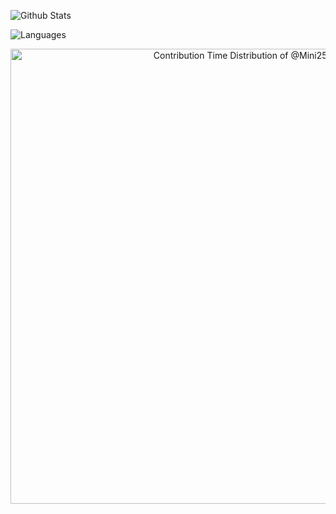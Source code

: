 ![Github Stats](https://github-readme-stats.vercel.app/api?username=Mini256&show_icons=true)

![Languages](https://github-readme-stats.vercel.app/api/top-langs/?layout=compact&username=Mini256&show_icons=true)

<!--
**Mini256/Mini256** is a ✨ _special_ ✨ repository because its `README.md` (this file) appears on your GitHub profile.

Here are some ideas to get you started:

- 🔭 I’m currently working on ...
- 🌱 I’m currently learning ...
- 👯 I’m looking to collaborate on ...
- 🤔 I’m looking for help with ...
- 💬 Ask me about ...
- 📫 How to reach me: ...
- 😄 Pronouns: ...
- ⚡ Fun fact: ...
-->

<center>
  <a href="https://next.ossinsight.io/widgets/official/analyze-user-contribution-time-distribution?user_id=5086433&period=all_times" target="_blank" style="display: block" align="center">
    <picture>
      <source media="(prefers-color-scheme: dark)" srcset="https://next.ossinsight.io/widgets/official/analyze-user-contribution-time-distribution/thumbnail.png?user_id=5086433&period=all_times&image_size=auto&color_scheme=dark" width="728" height="auto">
      <img alt="Contribution Time Distribution of @Mini256" src="https://next.ossinsight.io/widgets/official/analyze-user-contribution-time-distribution/thumbnail.png?user_id=5086433&period=all_times&image_size=auto&color_scheme=light" width="728" height="auto">
    </picture>
  </a>
</center>
